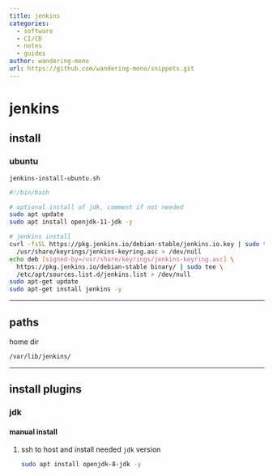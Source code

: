 ```yaml
---
title: jenkins
categories:
  - software
  - CI/CD
  - notes
  - guides
author: wandering-mono
url: https://github.com/wandering-mono/snippets.git
---
```


# jenkins

## install

### ubuntu

`jenkins-install-ubuntu.sh`

```bash
#!/bin/bash

# optional install of jdk, comment if not needed
sudo apt update
sudo apt install openjdk-11-jdk -y

# jenkins install
curl -fsSL https://pkg.jenkins.io/debian-stable/jenkins.io.key | sudo tee \
  /usr/share/keyrings/jenkins-keyring.asc > /dev/null
echo deb [signed-by=/usr/share/keyrings/jenkins-keyring.asc] \
  https://pkg.jenkins.io/debian-stable binary/ | sudo tee \
  /etc/apt/sources.list.d/jenkins.list > /dev/null
sudo apt-get update
sudo apt-get install jenkins -y
```

---

## paths

home dir

```bash
/var/lib/jenkins/
```

---

## install plugins

### jdk

#### manual install

1. ssh to host and install needed `jdk` version  

    ```bash
    sudo apt install openjdk-8-jdk -y
    ```
